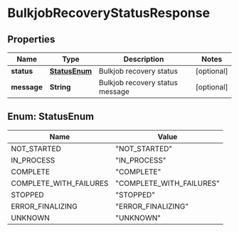 

# BulkjobRecoveryStatusResponse

## Properties

Name | Type | Description | Notes
------------ | ------------- | ------------- | -------------
**status** | [**StatusEnum**](#StatusEnum) | Bulkjob recovery status |  [optional]
**message** | **String** | Bulkjob recovery status message |  [optional]



## Enum: StatusEnum

Name | Value
---- | -----
NOT_STARTED | &quot;NOT_STARTED&quot;
IN_PROCESS | &quot;IN_PROCESS&quot;
COMPLETE | &quot;COMPLETE&quot;
COMPLETE_WITH_FAILURES | &quot;COMPLETE_WITH_FAILURES&quot;
STOPPED | &quot;STOPPED&quot;
ERROR_FINALIZING | &quot;ERROR_FINALIZING&quot;
UNKNOWN | &quot;UNKNOWN&quot;



